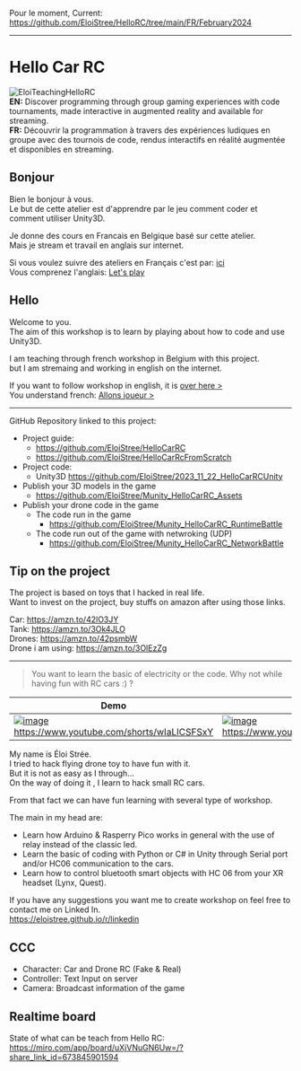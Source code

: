 Pour le moment, Current:  https://github.com/EloiStree/HelloRC/tree/main/FR/February2024

--------------------------

# Hello Car RC


![EloiTeachingHelloRC](https://github.com/EloiStree/HelloRC/assets/20149493/e59ed9d9-450e-4c9c-bd2c-89ae772f82f4)  
**EN:** Discover programming through group gaming experiences with code tournaments, made interactive in augmented reality and available for streaming.  
**FR:** Découvrir la programmation à travers des expériences ludiques en groupe avec des tournois de code, rendus interactifs en réalité augmentée et disponibles en streaming.   

## Bonjour

Bien le bonjour à vous.  
Le but de cette atelier est d'apprendre par le jeu comment coder et comment utiliser Unity3D.  

Je donne des cours en Francais en Belgique basé sur cette atelier.  
Mais je stream et travail en anglais sur internet.  

Si vous voulez suivre des ateliers en Français c'est par: [ici](FR)  
Vous comprenez l'anglais:  [Let's play](EN)  


## Hello

Welcome to you.  
The aim of this workshop is to learn by playing about how to code and use Unity3D.  

I am teaching through french workshop in Belgium with this project.  
but I am stremaing and working in english on the internet.  

If you want to follow workshop in english, it is [over here >](EN)  
You understand french: [Allons joueur >](FR)  



----------------------------------


GitHub Repository linked to this project:

- Project guide:
  - https://github.com/EloiStree/HelloCarRC
  - https://github.com/EloiStree/HelloCarRcFromScratch
- Project code:
  - Unity3D https://github.com/EloiStree/2023_11_22_HelloCarRCUnity 
- Publish your 3D models in the game
  - https://github.com/EloiStree/Munity_HelloCarRC_Assets
- Publish your drone code in the game
  - The code run in the game
    - https://github.com/EloiStree/Munity_HelloCarRC_RuntimeBattle
  - The code run out of the game with netwroking (UDP)
    - https://github.com/EloiStree/Munity_HelloCarRC_NetworkBattle



## Tip on the project

The project is based on toys that I hacked in real life.  
Want to invest on the project, buy stuffs on amazon after using those links.  
    
Car: https://amzn.to/42lO3JY       
Tank: https://amzn.to/3Ok4JLO    
Drones: https://amzn.to/42psmbW  
Drone i am using: https://amzn.to/3OlEzZg  


--------------------------------------


> You want to learn the basic of electricity or the code. Why not while having fun with RC cars :) ?

Demo | Pitch FR | Hack Attempt
-|-|-
[![image](https://github.com/EloiStree/HelloCarRC/assets/20149493/de92b44c-9b99-492c-a64f-36cf81ff300b)](https://www.youtube.com/shorts/wIaLICSFSxY)  https://www.youtube.com/shorts/wIaLICSFSxY | [![image](https://github.com/EloiStree/HelloCarRC/assets/20149493/ff222241-7f2b-49c6-9aad-9ed9e500aaae)](https://www.youtube.com/shorts/MaStyPws_Is) https://www.youtube.com/shorts/MaStyPws_Is | [![image](https://github.com/EloiStree/HelloCarRC/assets/20149493/b77dbe94-3bcf-42cb-b172-4ed4f1709afd)](https://www.youtube.com/shorts/GRXfDuCrhLE)  https://www.youtube.com/shorts/GRXfDuCrhLE




My name is Éloi Strée.   
I tried to hack flying drone toy to have fun with it.   
But it is not as easy as I through...  
On the way of doing it , I learn to hack small RC cars.   

 
From that fact we can have fun learning with several type of workshop.

The main in my head are:
- Learn how Arduino & Rasperry Pico works in general with the use of relay instead of the classic led.
- Learn the basic of coding with Python or C# in Unity through Serial port and/or HC06 communication to the cars.
- Learn how to control bluetooth smart objects with HC 06 from your XR headset (Lynx, Quest).

If you have any suggestions you want me to create workshop on feel free to contact me on Linked In.   
https://eloistree.github.io/r/linkedin  




## CCC
- Character: Car and Drone RC (Fake & Real)
- Controller: Text Input on server
- Camera: Broadcast information of the game 


## Realtime board

State of what can be teach from Hello RC:  
https://miro.com/app/board/uXjVNuGN6Uw=/?share_link_id=673845901594


